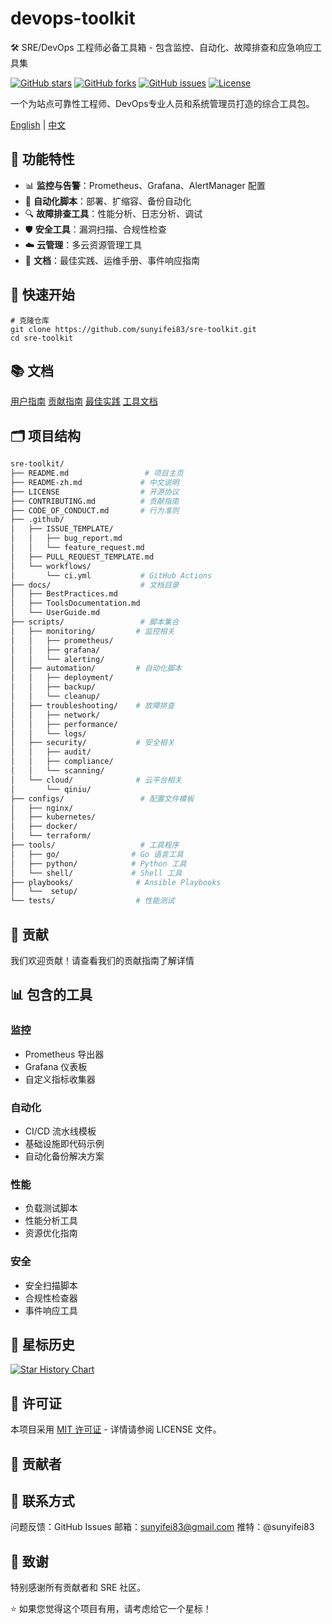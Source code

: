 # devops-toolkit
🛠️ SRE/DevOps 工程师必备工具箱 - 包含监控、自动化、故障排查和应急响应工具集

[![GitHub stars](https://img.shields.io/github/stars/sunyifei83/sre-toolkit)](https://github.com/sunyifei83/sre-toolkit/stargazers)
[![GitHub forks](https://img.shields.io/github/forks/sunyifei83/sre-toolkit)](https://github.com/sunyifei83/sre-toolkit/network)
[![GitHub issues](https://img.shields.io/github/issues/sunyifei83/sre-toolkit)](https://github.com/sunyifei83/sre-toolkit/issues)
[![License](https://img.shields.io/badge/License-MIT-blue.svg)](LICENSE)

一个为站点可靠性工程师、DevOps专业人员和系统管理员打造的综合工具包。

[English](README.md) | [中文](README-zh.md)

## 🎯 功能特性

- 📊 **监控与告警**：Prometheus、Grafana、AlertManager 配置
- 🔧 **自动化脚本**：部署、扩缩容、备份自动化
- 🔍 **故障排查工具**：性能分析、日志分析、调试
- 🛡️ **安全工具**：漏洞扫描、合规性检查
- ☁️ **云管理**：多云资源管理工具
- 📝 **文档**：最佳实践、运维手册、事件响应指南

## 🚀 快速开始
```shell
# 克隆仓库
git clone https://github.com/sunyifei83/sre-toolkit.git
cd sre-toolkit
```

## 📚 文档

[用户指南](/docs/UserGuide.md)
[贡献指南](/docs/ContributingGuide.md)
[最佳实践](/docs/BestPractices.md)
[工具文档](/docs/ToolsDocumentation.md)

## 🗂️ 项目结构
```bash
sre-toolkit/
├── README.md                 # 项目主页
├── README-zh.md             # 中文说明
├── LICENSE                  # 开源协议
├── CONTRIBUTING.md          # 贡献指南
├── CODE_OF_CONDUCT.md       # 行为准则
├── .github/
│   ├── ISSUE_TEMPLATE/
│   │   ├── bug_report.md
│   │   └── feature_request.md
│   ├── PULL_REQUEST_TEMPLATE.md
│   └── workflows/
│       └── ci.yml           # GitHub Actions
├── docs/                    # 文档目录
│   ├── BestPractices.md
│   ├── ToolsDocumentation.md
│   └── UserGuide.md
├── scripts/                 # 脚本集合
│   ├── monitoring/         # 监控相关
│   │   ├── prometheus/
│   │   ├── grafana/
│   │   └── alerting/
│   ├── automation/         # 自动化脚本
│   │   ├── deployment/
│   │   ├── backup/
│   │   └── cleanup/
│   ├── troubleshooting/    # 故障排查
│   │   ├── network/
│   │   ├── performance/
│   │   └── logs/
│   ├── security/           # 安全相关
│   │   ├── audit/
│   │   ├── compliance/
│   │   └── scanning/
│   └── cloud/              # 云平台相关
│       └── qiniu/
├── configs/                 # 配置文件模板
│   ├── nginx/
│   ├── kubernetes/
│   ├── docker/
│   └── terraform/
├── tools/                   # 工具程序
│   ├── go/                # Go 语言工具
│   ├── python/            # Python 工具
│   └── shell/             # Shell 工具
├── playbooks/              # Ansible Playbooks
│   └──  setup/
└── tests/                  # 性能测试

```

## 🤝 贡献
我们欢迎贡献！请查看我们的贡献指南了解详情

## 📊 包含的工具
### 监控
* Prometheus 导出器
* Grafana 仪表板
* 自定义指标收集器
### 自动化
* CI/CD 流水线模板
* 基础设施即代码示例
* 自动化备份解决方案
### 性能
* 负载测试脚本
* 性能分析工具
* 资源优化指南
### 安全
* 安全扫描脚本
* 合规性检查器
* 事件响应工具

## 🌟 星标历史
[![Star History Chart](https://api.star-history.com/svg?repos=sunyifei83/sre-toolkit&type=Date)](https://www.star-history.com/#sunyifei83/sre-toolkit&Date)

## 📄 许可证
本项目采用 [MIT 许可证](LICENSE) - 详情请参阅 LICENSE 文件。

## 👥 贡献者
<!-- ALL-CONTRIBUTORS-LIST:START --> <!-- ALL-CONTRIBUTORS-LIST:END -->
## 📮 联系方式
问题反馈：GitHub Issues
邮箱：sunyifei83@gmail.com
推特：@sunyifei83
## 🙏 致谢
特别感谢所有贡献者和 SRE 社区。

⭐ 如果您觉得这个项目有用，请考虑给它一个星标！
